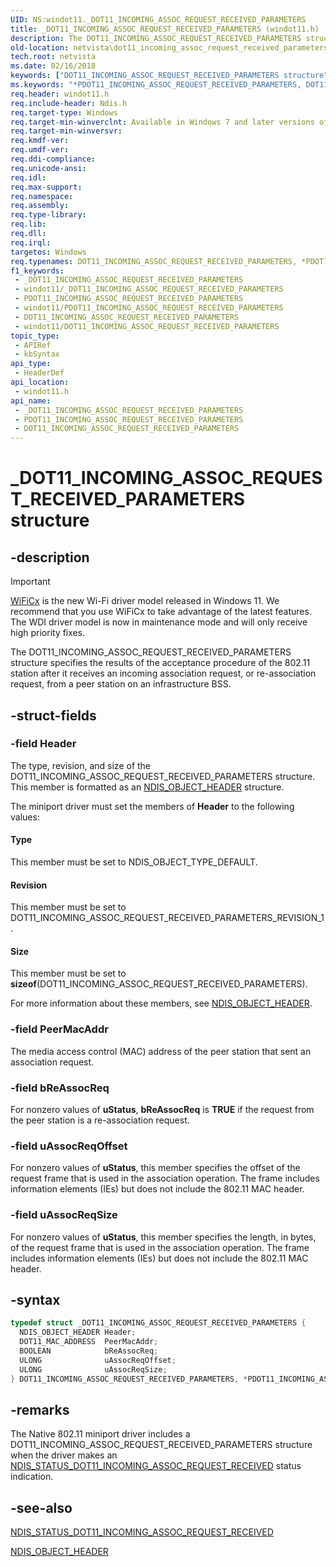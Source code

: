 ```yaml
---
UID: NS:windot11._DOT11_INCOMING_ASSOC_REQUEST_RECEIVED_PARAMETERS
title: _DOT11_INCOMING_ASSOC_REQUEST_RECEIVED_PARAMETERS (windot11.h)
description: The DOT11_INCOMING_ASSOC_REQUEST_RECEIVED_PARAMETERS structure is part of the Native 802.11 Wireless LAN interface, which is deprecated for Windows 10 and later.
old-location: netvista\dot11_incoming_assoc_request_received_parameters.htm
tech.root: netvista
ms.date: 02/16/2018
keywords: ["DOT11_INCOMING_ASSOC_REQUEST_RECEIVED_PARAMETERS structure"]
ms.keywords: "*PDOT11_INCOMING_ASSOC_REQUEST_RECEIVED_PARAMETERS, DOT11_INCOMING_ASSOC_REQUEST_RECEIVED_PARAMETERS, DOT11_INCOMING_ASSOC_REQUEST_RECEIVED_PARAMETERS structure [Network Drivers Starting with Windows Vista], Native_802.11_data_types_00b02485-5af1-4945-a902-cceb1ac2e345.xml, PDOT11_INCOMING_ASSOC_REQUEST_RECEIVED_PARAMETERS, PDOT11_INCOMING_ASSOC_REQUEST_RECEIVED_PARAMETERS structure pointer [Network Drivers Starting with Windows Vista], _DOT11_INCOMING_ASSOC_REQUEST_RECEIVED_PARAMETERS, netvista.dot11_incoming_assoc_request_received_parameters, windot11/DOT11_INCOMING_ASSOC_REQUEST_RECEIVED_PARAMETERS, windot11/PDOT11_INCOMING_ASSOC_REQUEST_RECEIVED_PARAMETERS"
req.header: windot11.h
req.include-header: Ndis.h
req.target-type: Windows
req.target-min-winverclnt: Available in Windows 7 and later versions of the Windows operating   systems.
req.target-min-winversvr: 
req.kmdf-ver: 
req.umdf-ver: 
req.ddi-compliance: 
req.unicode-ansi: 
req.idl: 
req.max-support: 
req.namespace: 
req.assembly: 
req.type-library: 
req.lib: 
req.dll: 
req.irql: 
targetos: Windows
req.typenames: DOT11_INCOMING_ASSOC_REQUEST_RECEIVED_PARAMETERS, *PDOT11_INCOMING_ASSOC_REQUEST_RECEIVED_PARAMETERS
f1_keywords:
 - _DOT11_INCOMING_ASSOC_REQUEST_RECEIVED_PARAMETERS
 - windot11/_DOT11_INCOMING_ASSOC_REQUEST_RECEIVED_PARAMETERS
 - PDOT11_INCOMING_ASSOC_REQUEST_RECEIVED_PARAMETERS
 - windot11/PDOT11_INCOMING_ASSOC_REQUEST_RECEIVED_PARAMETERS
 - DOT11_INCOMING_ASSOC_REQUEST_RECEIVED_PARAMETERS
 - windot11/DOT11_INCOMING_ASSOC_REQUEST_RECEIVED_PARAMETERS
topic_type:
 - APIRef
 - kbSyntax
api_type:
 - HeaderDef
api_location:
 - windot11.h
api_name:
 - _DOT11_INCOMING_ASSOC_REQUEST_RECEIVED_PARAMETERS
 - PDOT11_INCOMING_ASSOC_REQUEST_RECEIVED_PARAMETERS
 - DOT11_INCOMING_ASSOC_REQUEST_RECEIVED_PARAMETERS
---
```


# _DOT11_INCOMING_ASSOC_REQUEST_RECEIVED_PARAMETERS structure


## -description

> [!Important]
> [WiFiCx](/windows-hardware/drivers/netcx/wifi-wdf-class-extension-wificx) is the new Wi-Fi driver model released in Windows 11. We recommend that you use WiFiCx to take advantage of the latest features. The WDI driver model is now in maintenance mode and will only receive high priority fixes.

The DOT11_INCOMING_ASSOC_REQUEST_RECEIVED_PARAMETERS structure specifies the results of the
  acceptance procedure of the 802.11 station after it receives an incoming association request, or
  re-association request, from a peer station on an infrastructure BSS.

## -struct-fields

### -field Header

The type, revision, and size of the DOT11_INCOMING_ASSOC_REQUEST_RECEIVED_PARAMETERS structure.
     This member is formatted as an
     <a href="..\objectheader\ns-objectheader-ndis_object_header.md">NDIS_OBJECT_HEADER</a> structure.


The miniport driver must set the members of
     <b>Header</b> to the following values:





#### Type

This member must be set to NDIS_OBJECT_TYPE_DEFAULT.



#### Revision

This member must be set to DOT11_INCOMING_ASSOC_REQUEST_RECEIVED_PARAMETERS_REVISION_1.



#### Size

This member must be set to
       <b>sizeof</b>(DOT11_INCOMING_ASSOC_REQUEST_RECEIVED_PARAMETERS).

For more information about these members, see
     <a href="..\objectheader\ns-objectheader-ndis_object_header.md">NDIS_OBJECT_HEADER</a>.

### -field PeerMacAddr

The media access control (MAC) address of the peer station that sent an association
     request.

### -field bReAssocReq

For nonzero values of
     <b>uStatus</b>,
     <b>bReAssocReq</b> is <b>TRUE</b> if the request from the peer station is a re-association request.

### -field uAssocReqOffset

For nonzero values of
     <b>uStatus</b>, this member specifies the offset of the request frame that is used in the association
     operation. The frame includes information elements (IEs) but does not include the 802.11 MAC
     header.

### -field uAssocReqSize

For nonzero values of
     <b>uStatus</b>, this member specifies the length, in bytes, of the request frame that is used in the
     association operation. The frame includes information elements (IEs) but does not include the 802.11 MAC
     header.

## -syntax

```cpp
typedef struct _DOT11_INCOMING_ASSOC_REQUEST_RECEIVED_PARAMETERS {
  NDIS_OBJECT_HEADER Header;
  DOT11_MAC_ADDRESS  PeerMacAddr;
  BOOLEAN            bReAssocReq;
  ULONG              uAssocReqOffset;
  ULONG              uAssocReqSize;
} DOT11_INCOMING_ASSOC_REQUEST_RECEIVED_PARAMETERS, *PDOT11_INCOMING_ASSOC_REQUEST_RECEIVED_PARAMETERS;
```

## -remarks

The Native 802.11 miniport driver includes a DOT11_INCOMING_ASSOC_REQUEST_RECEIVED_PARAMETERS
    structure when the driver makes an
    <a href="/windows-hardware/drivers/network/ndis-status-dot11-incoming-assoc-request-received">
    NDIS_STATUS_DOT11_INCOMING_ASSOC_REQUEST_RECEIVED</a> status indication.

## -see-also

<a href="/windows-hardware/drivers/network/ndis-status-dot11-incoming-assoc-request-received">
   NDIS_STATUS_DOT11_INCOMING_ASSOC_REQUEST_RECEIVED</a>



<a href="..\objectheader\ns-objectheader-ndis_object_header.md">NDIS_OBJECT_HEADER</a>

